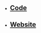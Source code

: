 - ## [Code](https://github.com/chrscmpl/odin-landing-page)

- ## [Website](https://chrscmpl.github.io/odin-landing-page/)

